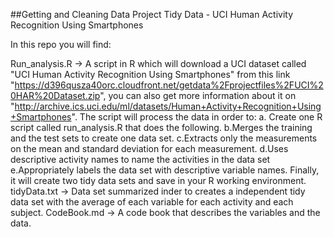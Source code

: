 ##Getting and Cleaning Data Project
Tidy Data - UCI Human Activity Recognition Using Smartphones

In this repo you will find:

Run_analysis.R -> A script in R which will download a UCI dataset called "UCI Human Activity Recognition Using Smartphones" from this link "https://d396qusza40orc.cloudfront.net/getdata%2Fprojectfiles%2FUCI%20HAR%20Dataset.zip", you can also get more information about it on "http://archive.ics.uci.edu/ml/datasets/Human+Activity+Recognition+Using+Smartphones".
The script will process the data in order to:
a. Create one R script called run_analysis.R that does the following.
b.Merges the training and the test sets to create one data set.
c.Extracts only the measurements on the mean and standard deviation for each measurement.
d.Uses descriptive activity names to name the activities in the data set
e.Appropriately labels the data set with descriptive variable names.
Finally, it will create two tidy data sets and save in your R working environment.
tidyData.txt -> Data set summarized inder to creates a independent tidy data set with the average of each variable for each activity and each subject.
CodeBook.md -> A code book that describes the variables and the data.
